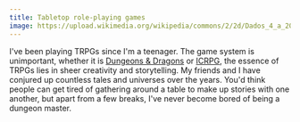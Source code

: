 ```yaml
---
title: Tabletop role-playing games
image: https://upload.wikimedia.org/wikipedia/commons/2/2d/Dados_4_a_20_caras_trans.png
---
```


I've been playing TRPGs since I'm a teenager. The game system is unimportant, whether it is [Dungeons &amp; Dragons](https://dnd.wizards.com/) or [ICRPG](https://hankerinferinale.wixsite.com/icrpg), the essence of TRPGs lies in sheer creativity and storytelling. My friends and I have conjured up countless tales and universes over the years. You'd think people can get tired of gathering around a table to make up stories with one another, but apart from a few breaks, I've never become bored of being a dungeon master.